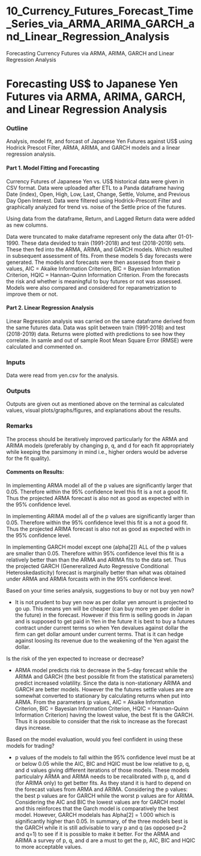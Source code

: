 # 10_Currency_Futures_Forecast_Time_Series_via_ARMA_ARIMA_GARCH_and_Linear_Regression_Analysis
Forecasting Currency Futures via ARMA, ARIMA, GARCH and Linear Regression Analysis 

# Forecasting US$ to Japanese Yen Futures via ARMA, ARIMA, GARCH, and Linear Regression Analysis

### Outline

Analysis, model fit, and forcast of Japanese Yen Futures against US$ using Hodrick Prescot Filter, ARMA, ARIMA, and GARCH models and a linear regression analysis.   

#### Part 1. Model Fitting and Forecasting
Currency Futures of Japanese Yen vs. US$ historical data were given in CSV format. Data were uploaded after ETL to a Panda dataframe having Date (index), Open, High, Low, Last, Change, Settle, Volume, and Previous Day Open Interest. Data were filtered using Hodrick-Prescott Filter and graphically analyzed for trend vs. noise of the Settle price of the futures. 

Using data from the dataframe, Return, and Lagged Return data were added as new columns. 

Data were truncated to make dataframe represent only the data after 01-01-1990. These data devided to train (1991-2018) and test (2018-2019) sets. These then fed into the ARMA, ARIMA, and GARCH models. Which resulted in subsequent assessment of fits. From these models 5 day forecasts were generated. The models and forecasts were then assessed from their p values, AIC = Akaike Information Criterion, BIC = Bayesian Information Criterion, HQIC = Hannan-Quinn Information Criterion. From the forecasts the risk and whether is meaningful to buy futures or not was assessed. Models were also compared and considered for reparametrization to improve them or not.  

#### Part 2. Linear Regression Analysis
Linear Regression analysis was carried on the same dataframe derived from the same futures data. Data was split between train (1991-2018) and test (2018-2019) data. 
Returns were plotted with predictions to see how they correlate. In samle and out of sample Root Mean Square Error (RMSE) were calculated and commented on.

### Inputs
Data were read from yen.csv for the analysis. 

### Outputs
Outputs are given out as mentioned above on the terminal as calculated values, visual plots/graphs/figures, and explanations about the results. 

### Remarks
The process should be iteratively improved particularly for the ARMA and ARIMA models (preferably by changing p, q, and d for each fit appropriately while keeping 
the parsimony in mind i.e., higher orders would be adverse for the fit quality). 

#### Comments on Results: 
In implementing ARMA model all of the p values are significantly larger that 0.05. Therefore within the 95% confidence level this fit is a not a good fit. Thus the projected ARMA forecast is also not as good as expected with in the 95% confidence level.  

In implementing ARIMA model all of the p values are significantly larger than 0.05. Therefore within the 95% confidence level this fit is a not a good fit. Thus the projected ARIMA forecast is also not as good as expected with in the 95% confidence level.

In implementing GARCH model except one (alpha[2]) ALL of the p values are smaller than 0.05. Therefore within 95% confidence level this fit is a relatively better than than the ARMA and ARIMA fits to the data set. Thus the projected GARCH (Genereralized Auto Regressive Conditional Heteroskedasticity) forecast is marginally better than what was obtained under ARMA and ARMIA forcasts with in the 95% confidence level.

Based on your time series analysis, suggestions to buy or not buy yen now?

* It is not prudent to buy yen now as per dollar yen amount is projected to go up. This means yen will be cheaper (can buy more yen per doller in the future) in the forecast. However if this firm is selling goods in Japan and is supposed to get paid in Yen in the future it is best to buy a futures contract under current terms so when Yen devalues against dollar the firm can get dollar amount under current terms. That is it can hedge against loosing its revenue due to the weakening of the Yen agaist the dollar. 

Is the risk of the yen expected to increase or decrease?

* ARMA model predicts risk to decrease in the 5-day forecast while the ARIMA and GARCH (the best possible fit from the statistical parameters) predict increased volatility. Since the data is non-stationary ARIMA and GARCH are better models. However the the futures settle values are are somewhat converted to stationary by calculating returns when put into ARMA. From the parameters (p values, AIC = Akaike Information Criterion, BIC = Bayesian Information Criterion, HQIC = Hannan-Quinn Information Criterion) having the lowest value, the best fit is the GARCH. Thus it is possible to consider that the risk to increase as the forecast days increase.   

Based on the model evaluation, would you feel confident in using these models for trading?

* p values of the models to fall within the 95% confidence level must be at or below 0.05 while the AIC, BIC and HQIC must be low relative to p, q, and d values giving different iterations of those models. These models particulalry ARMA and ARIMA needs to be recalibrated with p, q, and d (for ARIMA only) to get better fits. As they stand it is hard to depend on the forecast values from ARMA and ARIMA. Considering the p values: the best p values are for GARCH while the worst p values are for ARIMA. Considering the AIC and BIC the lowest values are for GARCH model and this reinforces that the Garch model is comparatively the best model. However, GARCH modelals has Alpha[2] = 1.000 which is significantly higher than 0.05. In summary, of the three models best is the GARCH while it is still adivisable to vary p and q (as opposed p=2 and q=1) to see if it is possible to make it better. For the ARMA and ARIMA a survey of p, q, and d are a must to get the p, AIC, BIC and HQIC to more acceptable values.    
